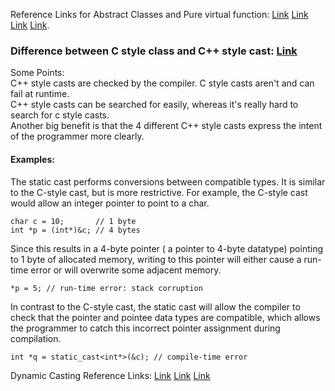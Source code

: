 Reference Links for Abstract Classes and Pure virtual function: [Link](https://www.ibm.com/docs/en/zos/2.4.0?topic=only-abstract-classes-c) [Link](https://www.geeksforgeeks.org/pure-virtual-functions-and-abstract-classes/) [Link](https://docs.microsoft.com/en-us/cpp/cpp/abstract-classes-cpp?view=msvc-170) [Link](https://en.cppreference.com/w/cpp/language/abstract_class).    

### Difference between C style class and C++ style cast: [Link](https://stackoverflow.com/questions/1609163/what-is-the-difference-between-static-cast-and-c-style-casting)
Some Points:   
C++ style casts are checked by the compiler. C style casts aren't and can fail at runtime.  
C++ style casts can be searched for easily, whereas it's really hard to search for c style casts.   
Another big benefit is that the 4 different C++ style casts express the intent of the programmer more clearly.    

#### Examples:
The static cast performs conversions between compatible types. It is similar to the C-style cast, but is more restrictive. For example, the C-style cast would allow an integer pointer to point to a char.
```
char c = 10;       // 1 byte
int *p = (int*)&c; // 4 bytes
```
Since this results in a 4-byte pointer ( a pointer to 4-byte datatype) pointing to 1 byte of allocated memory, writing to this pointer will either cause a run-time error or will overwrite some adjacent memory.
```
*p = 5; // run-time error: stack corruption
```
In contrast to the C-style cast, the static cast will allow the compiler to check that the pointer and pointee data types are compatible, which allows the programmer to catch this incorrect pointer assignment during compilation.
```
int *q = static_cast<int*>(&c); // compile-time error
```
Dynamic Casting Reference Links: [Link](https://stackoverflow.com/questions/2253168/dynamic-cast-and-static-cast-in-c) [Link](https://docs.microsoft.com/en-us/cpp/cpp/dynamic-cast-operator?view=msvc-170) [Link](https://www.ibm.com/docs/en/zos/2.4.0?topic=expressions-dynamic-cast-operator-c-only)
